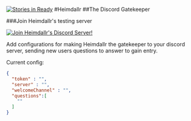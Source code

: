 [![Stories in Ready](https://badge.waffle.io/aliasfalse/heimdallr.png?label=ready&title=Ready)](https://waffle.io/aliasfalse/heimdallr)
#Heimdallr
##The Discord Gatekeeper

###Join Heimdallr's testing server

[![Join Heimdallr's Discord Server!](https://discordapp.com/api/servers/177145399772053505/widget.png?style=banner2)](https://discord.gg/0zLcnIvrCrAH608d)  

Add configurations for making Heimdallr the gatekeeper to your discord server, sending new users questions to answer to gain entry.

Current config:

```json
{
  "token" : "",
  "server" : "",
  "welcomeChannel" : "",
  "questions":[
    ""
  ]
}
```